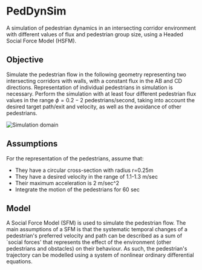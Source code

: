 # PedDynSim
A simulation of pedestrian dynamics in an intersecting corridor environment with different values of flux and pedestrian group size, using a Headed Social Force Model (HSFM).

## Objective
Simulate the pedestrian flow in  the following geometry representing two intersecting corridors with walls, with a constant flux in the AB and CD directions. Representation of individual pedestrians in simulation is necessary. Perform the simulation with at least four different pedestrian flux values in the range $\phi = 0.2 - 2$ pedestrians/second, taking into account the desired target path/exit and velocity, as well as the avoidance of other pedestrians.

![Simulation domain]([Dragster.jpg](https://user-images.githubusercontent.com/61327278/93505954-da4af480-f91b-11ea-87c6-8f362ee1c250.png))


## Assumptions
For the representation of the pedestrians, assume that:
* They have a circular cross-section with radius r=0.25m
* They have a desired velocity in the range of 1.1-1.3 m/sec
* Their maximum acceleration is 2 m/sec^2
* Integrate the motion of the pedestrians for 60 sec

## Model
A Social Force Model (SFM) is used to simulate the pedestrian flow. The main assumptions of a SFM is that the systematic temporal changes of a pedestrian's preferred velocity and path can be described as a sum of `social forces' that represents the effect of the environment (other pedestrians and obstacles) on their behaviour. As such, the pedestrian's trajectory can be modelled using a system of nonlinear ordinary differential equations. 
